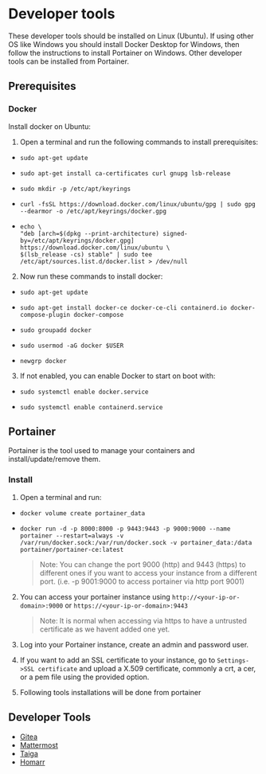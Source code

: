 # Developer tools

These developer tools should be installed on Linux (Ubuntu). If using other OS like Windows you should install Docker Desktop for Windows, then follow the instructions to install Portainer on Windows. Other developer tools can be installed from Portainer.

## Prerequisites 

### Docker

Install docker on Ubuntu:

1. Open a terminal and run the following commands to install prerequisites:
   
- ```
  sudo apt-get update
  ```
- ```
  sudo apt-get install ca-certificates curl gnupg lsb-release
  ```
- ```
  sudo mkdir -p /etc/apt/keyrings
  ```
- ```
  curl -fsSL https://download.docker.com/linux/ubuntu/gpg | sudo gpg --dearmor -o /etc/apt/keyrings/docker.gpg
  ```
- ```
  echo \
  "deb [arch=$(dpkg --print-architecture) signed-by=/etc/apt/keyrings/docker.gpg] https://download.docker.com/linux/ubuntu \
  $(lsb_release -cs) stable" | sudo tee /etc/apt/sources.list.d/docker.list > /dev/null
  ```

2. Now run these commands to install docker:
- ```
  sudo apt-get update
  ```
- ```
  sudo apt-get install docker-ce docker-ce-cli containerd.io docker-compose-plugin docker-compose
  ```
- ```
  sudo groupadd docker
  ```
- ```
  sudo usermod -aG docker $USER
  ```
- ```
  newgrp docker
  ```

3. If not enabled, you can enable Docker to start on boot with:
- ```
  sudo systemctl enable docker.service
  ```
- ```
  sudo systemctl enable containerd.service
  ```

## Portainer

Portainer is the tool used to manage your containers and install/update/remove them.

### Install

1. Open a terminal and run:
- ```
  docker volume create portainer_data
  ```
- ```
  docker run -d -p 8000:8000 -p 9443:9443 -p 9000:9000 --name portainer --restart=always -v /var/run/docker.sock:/var/run/docker.sock -v portainer_data:/data portainer/portainer-ce:latest
  ```

    >Note: You can change the port 9000 (http) and 9443 (https) to different ones if you want to access your instance from a different port. (i.e. -p 9001:9000 to access portainer via http port 9001)

2. You can access your portainer instance using `http://<your-ip-or-domain>:9000` or `https://<your-ip-or-domain>:9443`

    > Note: It is normal when accessing via https to have a untrusted certificate as we havent added one yet.

3. Log into your Portainer instance, create an admin and password user.
   
4. If you want to add an SSL certificate to your instance, go to `Settings->SSL certificate` and upload a X.509 certificate, commonly a crt, a cer, or a pem file using the provided option.

5. Following tools installations will be done from portainer

## Developer Tools

- [Gitea](gitea/README.md)
- [Mattermost](mattermost/README.md)
- [Taiga](taiga/README.md)
- [Homarr](homarr/README.md)